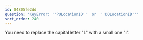 ```yaml
---
id: 84805fe2dd
question: 'KeyError: ''PULocationID''  or  ''DOLocationID'''
sort_order: 240
---
```


You need to replace the capital letter "L" with a small one "l".